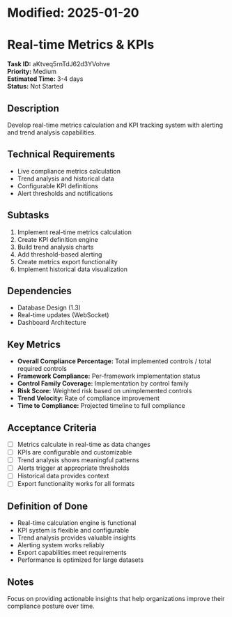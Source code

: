 # Modified: 2025-01-20

# Real-time Metrics & KPIs

**Task ID:** aKtveq5rnTdJ62d3YVohve  
**Priority:** Medium  
**Estimated Time:** 3-4 days  
**Status:** Not Started  

## Description
Develop real-time metrics calculation and KPI tracking system with alerting and trend analysis capabilities.

## Technical Requirements
- Live compliance metrics calculation
- Trend analysis and historical data
- Configurable KPI definitions
- Alert thresholds and notifications

## Subtasks
1. Implement real-time metrics calculation
2. Create KPI definition engine
3. Build trend analysis charts
4. Add threshold-based alerting
5. Create metrics export functionality
6. Implement historical data visualization

## Dependencies
- Database Design (1.3)
- Real-time updates (WebSocket)
- Dashboard Architecture

## Key Metrics
- **Overall Compliance Percentage:** Total implemented controls / total required controls
- **Framework Compliance:** Per-framework implementation status
- **Control Family Coverage:** Implementation by control family
- **Risk Score:** Weighted risk based on unimplemented controls
- **Trend Velocity:** Rate of compliance improvement
- **Time to Compliance:** Projected timeline to full compliance

## Acceptance Criteria
- [ ] Metrics calculate in real-time as data changes
- [ ] KPIs are configurable and customizable
- [ ] Trend analysis shows meaningful patterns
- [ ] Alerts trigger at appropriate thresholds
- [ ] Historical data provides context
- [ ] Export functionality works for all formats

## Definition of Done
- Real-time calculation engine is functional
- KPI system is flexible and configurable
- Trend analysis provides valuable insights
- Alerting system works reliably
- Export capabilities meet requirements
- Performance is optimized for large datasets

## Notes
Focus on providing actionable insights that help organizations improve their compliance posture over time.
